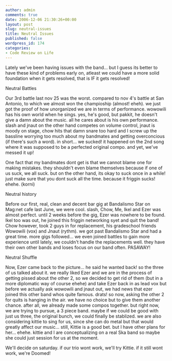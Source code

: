 ```yaml
---
author: admin
comments: true
date: 2006-12-06 21:30:26+00:00
layout: post
slug: neutral-issues
title: Neutral Issues
published: false
wordpress_id: 174
categories:
- Code Review on Life
---
```


Lately we've been having issues with the band... but I guess its better to have these kind of problems early on, atleast we could have a more solid foundation when it gets resolved, that is IF it gets resolved!

Neutral Battles 

Our 3rd battle last nov 25 was the worst. compared to nov 4's battle at San Antonio, to which we almost won the champioship (almost! eheh). we just got the proof of how unorganized we are in terms of performance. wowowili has his own world when he sings. yes, he's good, but pakkit, he doesn't give a damn about the music. all he cares about is his own performance. slash and jnaut on the other hand competes on volume control, jnaut is moody on stage, chow hits that damn snare too hard and I screw up the bassline worrying too much about my bandmates and getting overconcious (if there's such a word). in short... we sucked! it happened on the 2nd song where it was supposed to be a perfected original compo. and yet, we've messed it up!

One fact that my bandmates dont get is that we cannot blame one for making mistakes. they shouldn't even blame themselves because if one of us suck, we all suck. but on the other hand, its okay to suck once in a while! just make sure that you dont suck all the time. because it friggin sucks! ehehe. (korni)

Neutral history

Before our first, real, clean and decent bar gig at Bandalismo Star on Mag:net cafe last June, we were cool. slash, Chow, Me, Ikel and Ezer was almost perfect. until 2 weeks before the gig,
Ezer was nowhere to be found. Ikel too was out, he joined this friggin networking syet and quit the band! Chow however, took 2 guys in for replacement, his gradeschool friends Wowowili (vox) and Jnaut (rythm). we got past Bandalismo Star and had a great time. more gigs followed... we even joined battles to gain more experience until lately, we couldn't handle the replacements well. they have their own other bands and loses focus on our band often. PASAWAY!

Neutral Shuffle

Now, Ezer came back to the picture... he said he wanted back! so the three of us talked about it. we really liked Ezer and we are in the process of getting pissed about the other 2, so we decided to get rid of them (but in a more diplomatic way of course ehehe) and take Ezer back in as lead vox but before we actually ask wowowili and jnaut out, we had news that ezer joined this other band whos quite famous. drats! so now, asking the other 2 for quits is hanging in the air. we have no choice but to give them another chance. after all, we already made some compos together. but right now, we are trying to pursue, a 3 piece band. maybe if we could be good with just us three, the original bunch, we could finally be stablized. we are also considering kittie to sing for us, since she can do metal but that would greatly affect our music... still, Kittie is a good bet. but I have other plans for her... ehehe. kittie and I are conceptualizing on a real Ska band so maybe she could just session for us at the moment.

We'll decide on saturday. if our trio wont work, we'll try Kittie. if it still wont work, we're Doomed!
